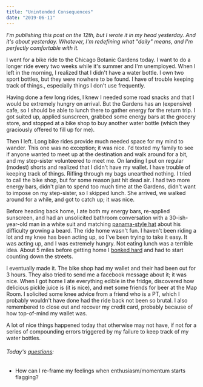 ```yaml
---
title: "Unintended Consequences"
date: "2019-06-11"
---
```


_I'm publishing this post on the 12th, but I wrote it in my head yesterday. And it's about yesterday. Whatever, I'm redefining what "daily" means, and I'm perfectly comfortable with it._

I went for a bike ride to the Chicago Botanic Gardens today. I want to do a longer ride every two weeks while it's summer and I'm unemployed. When I left in the morning, I realized that I didn't have a water bottle. I own two sport bottles, but they were nowhere to be found. I have of trouble keeping track of things., especially things I don't use frequently.

Having done a few long rides, I knew I needed some road snacks and that I would be extremely hungry on arrival. But the Gardens has an (expensive) cafe, so I should be able to lunch there to gather energy for the return trip. I got suited up, applied sunscreen, grabbed some energy bars at the grocery store, and stopped at a bike shop to buy another water bottle (which they graciously offered to fill up for me).

Then I left. Long bike rides provide much needed space for my mind to wander. This one was no exception; it was nice. I'd texted my family to see if anyone wanted to meet up at the destination and walk around for a bit, and my step-sister volunteered to meet me. On landing I put on regular (modest) shorts and realized that I didn't have my wallet. I have trouble of keeping track of things. Rifling through my bags unearthed nothing. I tried to call the bike shop, but for some reason just hit dead air. I had two more energy bars, didn't plan to spend too much time at the Gardens, didn't want to impose on my step-sister, so I skipped lunch. She arrived, we walked around for a while, and got to catch up; it was nice.

Before heading back home, I ate both my energy bars, re-applied sunscreen, and had an unsolicited bathroom conversation with a 30-ish-year-old man in a white suit and matching [panama-style hat](https://duckduckgo.com/?q=panama-style+hat&atb=v1-1&iar=images&iax=images&ia=images) about his difficulty growing a beard. The ride home wasn't fun. I haven't been riding a lot and my knee has been acting up, so I've been trying to take it easy. It was acting up, and I was extremely hungry. Not eating lunch was a terrible idea. About 5 miles before getting home I [bonked hard](https://en.wikipedia.org/wiki/Hitting_the_wall) and had to start counting down the streets.

I eventually made it. The bike shop had my wallet and their had been out for 3 hours. They also tried to send me a facebook message about it; it was nice. When I got home I ate everything edible in the fridge, discovered how delicious pickle juice is (it is nice), and met some friends for beer at the Map Room. I solicited some knee advice from a friend who is a PT, which I probably wouldn't have done had the ride back not been so brutal. I also remembered to close out and recover my credit card, probably because of how top-of-mind my wallet was.

A lot of nice things happened today that otherwise may not have, if not for a series of compounding errors triggered by my failure to keep track of my water bottles.

<aside>
  <h6>Today's <a href="/blog/19/06/refining-questions/">questions</a>:</h6>
  <ul>
    <li>How can I re-frame my feelings when enthusiasm/momentum starts flagging?</li>
  </ul>
</aside>
